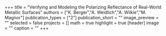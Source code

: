 +++
title = "Verifying and Modeling the Polarizing Reflectance of Real-World Metallic Surfaces"
authors = ["K. Berger","A. Weidlich","A. Wilkie","M. Magnor"]
publication_types = ["2"]
publication_short = ""
image_preview = ""
selected = false
projects = []
math = true
highlight = true
[header]
image = ""
caption = ""
+++

